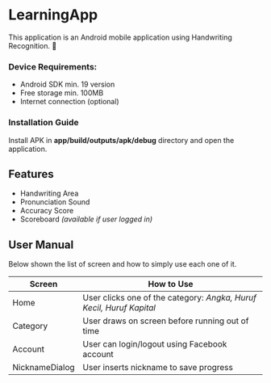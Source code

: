 # LearningApp
This application is an Android mobile application using Handwriting Recognition. :pencil:

### Device Requirements:
* Android SDK min. 19 version
* Free storage min. 100MB
* Internet connection (optional)

### Installation Guide
Install APK in **app/build/outputs/apk/debug** directory and open the application.

## Features
* Handwriting Area
* Pronunciation Sound
* Accuracy Score
* Scoreboard *(available if user logged in)*

## User Manual
Below shown the list of screen and how to simply use each one of it.

Screen  | How to Use
------------- | -------------
Home | User clicks one of the category: *Angka, Huruf Kecil, Huruf Kapital* 
Category | User draws on screen before running out of time 
Account | User can login/logout using Facebook account
NicknameDialog | User inserts nickname to save progress
